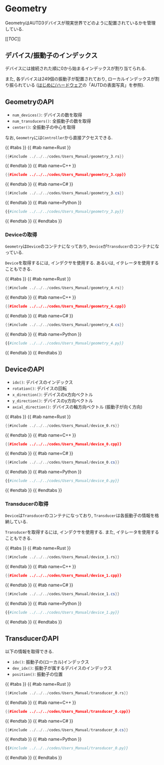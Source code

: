 # Geometry

GeometryはAUTD3デバイスが現実世界でどのように配置されているかを管理している.

[[_TOC_]]

## デバイス/振動子のインデックス

デバイスには接続された順に0から始まるインデックスが割り当てられる.

また, 各デバイスは$249$個の振動子が配置されており, ローカルインデックスが割り振られている ([はじめに/ハードウェア](../getting_started/hardware.md)の「AUTDの表面写真」を参照).

## GeometryのAPI

- `num_devices()`: デバイスの数を取得
- `num_transducers()`: 全振動子の数を取得
- `center()`: 全振動子の中心を取得

なお, `Geometry`には`Controller`から直接アクセスできる.

{{ #tabs }}
{{ #tab name=Rust }}
```rust
{{#include ../../../codes/Users_Manual/geometry_3.rs}}
```
{{ #endtab }}
{{ #tab name=C++ }}
```cpp
{{#include ../../../codes/Users_Manual/geometry_3.cpp}}
```
{{ #endtab }}
{{ #tab name=C# }}
```cs
{{#include ../../../codes/Users_Manual/geometry_3.cs}}
```
{{ #endtab }}
{{ #tab name=Python }}
```python
{{#include ../../../codes/Users_Manual/geometry_3.py}}
```
{{ #endtab }}
{{ #endtabs }}

### Deviceの取得

`Geometry`は`Device`のコンテナになっており, `Device`が`Transducer`のコンテナになっている.

`Device`を取得するには, インデクサを使用する.
あるいは, イテレータを使用することもできる.


{{ #tabs }}
{{ #tab name=Rust }}
```rust
{{#include ../../../codes/Users_Manual/geometry_4.rs}}
```
{{ #endtab }}
{{ #tab name=C++ }}
```cpp
{{#include ../../../codes/Users_Manual/geometry_4.cpp}}
```
{{ #endtab }}
{{ #tab name=C# }}
```cs
{{#include ../../../codes/Users_Manual/geometry_4.cs}}
```
{{ #endtab }}
{{ #tab name=Python }}
```python
{{#include ../../../codes/Users_Manual/geometry_4.py}}
```
{{ #endtab }}
{{ #endtabs }}

## DeviceのAPI

- `idx()`: デバイスのインデックス
- `rotation()`: デバイスの回転
- `x_direction()`: デバイスのx方向ベクトル
- `y_direction()`: デバイスのy方向ベクトル
- `axial_direction()`: デバイスの軸方向ベクトル (振動子が向く方向)


{{ #tabs }}
{{ #tab name=Rust }}
```rust
{{#include ../../../codes/Users_Manual/device_0.rs}}
```
{{ #endtab }}
{{ #tab name=C++ }}
```cpp
{{#include ../../../codes/Users_Manual/device_0.cpp}}
```
{{ #endtab }}
{{ #tab name=C# }}
```cs
{{#include ../../../codes/Users_Manual/device_0.cs}}
```
{{ #endtab }}
{{ #tab name=Python }}
```python
{{#include ../../../codes/Users_Manual/device_0.py}}
```
{{ #endtab }}
{{ #endtabs }}

### Transducerの取得

`Device`は`Transducer`のコンテナになっており, `Transducer`は各振動子の情報を格納している.

`Transducer`を取得するには, インデクサを使用する.
また, イテレータを使用することもできる.


{{ #tabs }}
{{ #tab name=Rust }}
```rust
{{#include ../../../codes/Users_Manual/device_1.rs}}
```
{{ #endtab }}
{{ #tab name=C++ }}
```cpp
{{#include ../../../codes/Users_Manual/device_1.cpp}}
```
{{ #endtab }}
{{ #tab name=C# }}
```cs
{{#include ../../../codes/Users_Manual/device_1.cs}}
```
{{ #endtab }}
{{ #tab name=Python }}
```python
{{#include ../../../codes/Users_Manual/device_1.py}}
```
{{ #endtab }}
{{ #endtabs }}

## TransducerのAPI

以下の情報を取得できる.

- `idx()`: 振動子の(ローカル)インデックス
- `dev_idx()`: 振動子が属するデバイスのインデックス
- `position()`: 振動子の位置


{{ #tabs }}
{{ #tab name=Rust }}
```rust
{{#include ../../../codes/Users_Manual/transducer_0.rs}}
```
{{ #endtab }}
{{ #tab name=C++ }}
```cpp
{{#include ../../../codes/Users_Manual/transducer_0.cpp}}
```
{{ #endtab }}
{{ #tab name=C# }}
```cs
{{#include ../../../codes/Users_Manual/transducer_0.cs}}
```
{{ #endtab }}
{{ #tab name=Python }}
```python
{{#include ../../../codes/Users_Manual/transducer_0.py}}
```
{{ #endtab }}
{{ #endtabs }}

